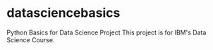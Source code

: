 # datasciencebasics
Python Basics for Data Science Project
This project is for IBM's Data Science Course.
